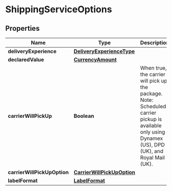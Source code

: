 # ShippingServiceOptions

## Properties
Name | Type | Description | Notes
------------ | ------------- | ------------- | -------------
**deliveryExperience** | [**DeliveryExperienceType**](DeliveryExperienceType.md) |  | 
**declaredValue** | [**CurrencyAmount**](CurrencyAmount.md) |  |  [optional]
**carrierWillPickUp** | **Boolean** | When true, the carrier will pick up the package. Note: Scheduled carrier pickup is available only using Dynamex (US), DPD (UK), and Royal Mail (UK). | 
**carrierWillPickUpOption** | [**CarrierWillPickUpOption**](CarrierWillPickUpOption.md) |  |  [optional]
**labelFormat** | [**LabelFormat**](LabelFormat.md) |  |  [optional]
